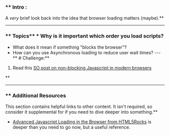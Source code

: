 ### ** Intro :
>
A *very* brief look back into the idea that browser loading matters (maybe).** 

---


### ** Topics** * Why is it important which order you load scripts?
* What does it mean if something "blocks the browser"?
* How can you use Asynchronous loading to reduce user wait times?
---** # Challenge:** <div class="lesson-content__panel" markdown="1">
1. Read this [SO post on non-blocking Javascript in modern browsers](http://stackoverflow.com/questions/8197072/non-blocking-javascript-and-css-in-modern-browsers-is-it-still-needed)
</div>** 

---


### ** Additional Resources
This section contains helpful links to other content. It isn't required, so consider it supplemental for if you need to dive deeper into something.** 

* [Advanced Javascript Loading in the Browser from HTML5Rocks](http://www.html5rocks.com/en/tutorials/speed/script-loading/) is deeper than you need to go now, but a useful reference.
